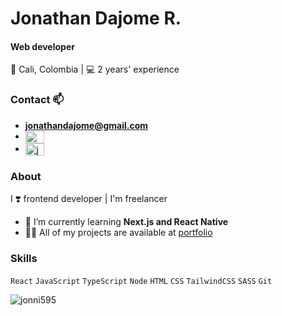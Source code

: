# Jonathan Dajome R.
#### Web developer
📍 Cali, Colombia | 💻 2 years' experience

### Contact 📫
- **jonathandajome@gmail.com**
- <a href="https://twitter.com/@jonathandajome" target="blank"><img align="center" src="https://raw.githubusercontent.com/rahuldkjain/github-profile-readme-generator/master/src/images/icons/Social/twitter.svg" alt="@jonathandajome" height="20" width="30" /></a>
- <a href="https://www.linkedin.com/in/jonathan-dajome-rodriguez-7801b21b0/" target="blank"><img align="center" src="https://raw.githubusercontent.com/rahuldkjain/github-profile-readme-generator/master/src/images/icons/Social/linked-in-alt.svg" alt="jonathandajomerodriguez" height="20" width="30" /></a>

### About
I ❣️ frontend developer | I'm freelancer
- 🌱 I’m currently learning **Next.js and React Native**
- 👨‍💻 All of my projects are available at [portfolio](https://jonathan-dajome.netlify.app/)

### Skills
`React` `JavaScript` `TypeScript` `Node` `HTML` `CSS` `TailwindCSS` `SASS` `Git`

<p><img align="center" src="https://github-readme-stats.vercel.app/api/top-langs?username=jonni595&show_icons=true&locale=en&layout=compact" alt="jonni595" /></p>
